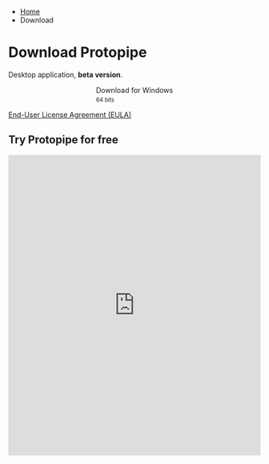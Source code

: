 <style type="text/css">
    #content h1 {
        margin-top: 2em;
    }

    #content h2 {
        margin-top: 2em;
        font-size: 1.8em;
    }

    #downloadButtons .button {
        margin: 8px;
        white-space: nowrap;
    }

    #downloadButtons .button > span {
        display: inline-block;
        vertical-align: top;
        text-align: left;
        white-space: normal;
    }

    #downloadButtons .button > span > span {
        display: block;
    }

    #downloadButtons .button > span > span:last-child {
        font-size: 0.8em;
        margin-top: 4px;
    }

    #downloadButtons {
        margin-bottom: 1em;
    }

    @media screen and (min-width: 42em) {
        #content p,
        #content h1,
        #content h2,
        #downloadButtons {
            text-align: center;
        }
    }
</style>

<ul class="breadcrumb">
    <li><a href="">Home</a></li>
    <li>Download</li>
</ul>

# Download Protopipe

Desktop application, **beta version**.

<div id="downloadButtons">
    <a class="button" href="windows_instructions" target="_blank"><i class="icon-windows"></i> <span><span>Download for Windows</span><span>64 bits</span></span></a>
    <!--<a class="button" href="macOS_instructions" target="_blank"><i class="icon-apple"></i> <span><span>Download for macOS</span><span>64 bits</span></span></a>-->
</div>

[End-User License Agreement (EULA)](eula)

## Try Protopipe for free

<iframe src="https://docs.google.com/forms/d/e/1FAIpQLSeUEhsOG0DQXggmcE1wfwlFZtndTHXWpfW7QjvGpl__gt75Ow/viewform?embedded=true" width="100%" height="600" frameborder="0" marginheight="0" marginwidth="0">Loading…</iframe>
